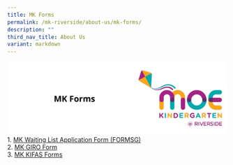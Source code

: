 ```yaml
---
title: MK Forms
permalink: /mk-riverside/about-us/mk-forms/
description: ""
third_nav_title: About Us
variant: markdown
---
```

![](/images/header-mkforms.jpg)
<br>1. <a target="blank" href="https://go.gov.sg/mkrs-waitinglist"> MK Waiting List Application Form (FORMSG)</a>
<br>2. <a target="blank" href="/files/mk_giro_form.pdf">MK GIRO Form</a>
<br>3. <a target="blank" href="https://www.ecda.gov.sg/parents/subsidies-financial-assistance#KIFAS">MK KIFAS Forms</a>